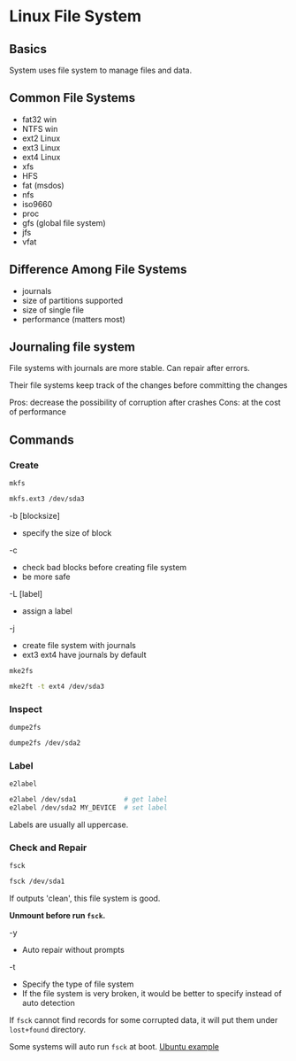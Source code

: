 # Linux File System

## Basics

System uses file system to manage files and data.

## Common File Systems

* fat32 win
* NTFS win
* ext2 Linux
* ext3 Linux
* ext4 Linux
* xfs
* HFS
* fat (msdos)
* nfs
* iso9660
* proc
* gfs (global file system)
* jfs
* vfat

## Difference Among File Systems

* journals
* size of partitions supported
* size of single file
* performance (matters most)

## Journaling file system

File systems with journals are more stable. Can repair after errors.

Their file systems keep track of the changes before committing the changes

Pros: decrease the possibility of corruption after crashes
Cons: at the cost of performance

## Commands

### Create

`mkfs`

```bash
mkfs.ext3 /dev/sda3
```

-b [blocksize]

* specify the size of block

-c

* check bad blocks before creating file system
* be more safe

-L [label]

* assign a label

-j

* create file system with journals
* ext3 ext4 have journals by default

`mke2fs`

```bash
mke2ft -t ext4 /dev/sda3
```

### Inspect

`dumpe2fs`

```bash
dumpe2fs /dev/sda2
```

### Label

`e2label`

```bash
e2label /dev/sda1            # get label
e2label /dev/sda2 MY_DEVICE  # set label
```

Labels are usually all uppercase.

### Check and Repair

`fsck`

```bash
fsck /dev/sda1
```

If outputs 'clean', this file system is good.

**Unmount before run `fsck`.**

-y

* Auto repair without prompts

-t

* Specify the type of file system
* If the file system is very broken, it would be better to specify instead of auto detection

If `fsck` cannot find records for some corrupted data, it will put them under `lost+found` directory.

Some systems will auto run `fsck` at boot. [Ubuntu example](https://askubuntu.com/questions/26141/how-do-i-find-out-if-there-will-be-a-fsck-during-the-next-boot)